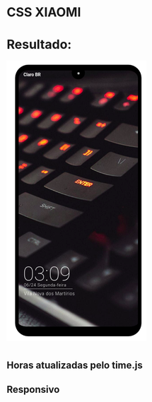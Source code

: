 # CSS XIAOMI
#
#
# Resultado:
![alt text](https://raw.githubusercontent.com/juliovt-07/Css-Xiaomi/master/Resultado.png)
#
#
## Horas atualizadas pelo time.js
## Responsivo
